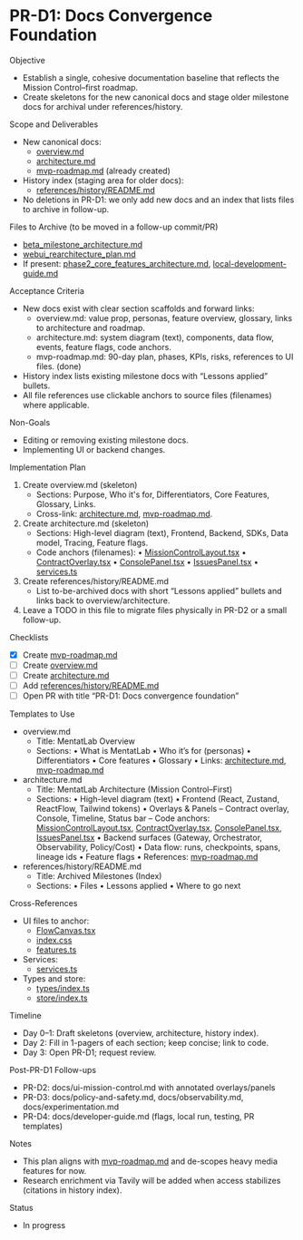 # PR-D1: Docs Convergence Foundation

Objective
- Establish a single, cohesive documentation baseline that reflects the Mission Control–first roadmap.
- Create skeletons for the new canonical docs and stage older milestone docs for archival under references/history.

Scope and Deliverables
- New canonical docs:
  - [overview.md](docs/overview.md)
  - [architecture.md](docs/architecture.md)
  - [mvp-roadmap.md](docs/mvp-roadmap.md) (already created)
- History index (staging area for older docs):
  - [references/history/README.md](docs/references/history/README.md)
- No deletions in PR-D1: we only add new docs and an index that lists files to archive in follow-up.

Files to Archive (to be moved in a follow-up commit/PR)
- [beta_milestone_architecture.md](docs/beta_milestone_architecture.md)
- [webui_rearchitecture_plan.md](docs/webui_rearchitecture_plan.md)
- If present: [phase2_core_features_architecture.md](docs/phase2_core_features_architecture.md), [local-development-guide.md](docs/local-development-guide.md)

Acceptance Criteria
- New docs exist with clear section scaffolds and forward links:
  - overview.md: value prop, personas, feature overview, glossary, links to architecture and roadmap.
  - architecture.md: system diagram (text), components, data flow, events, feature flags, code anchors.
  - mvp-roadmap.md: 90-day plan, phases, KPIs, risks, references to UI files. (done)
- History index lists existing milestone docs with “Lessons applied” bullets.
- All file references use clickable anchors to source files (filenames) where applicable.

Non-Goals
- Editing or removing existing milestone docs.
- Implementing UI or backend changes.

Implementation Plan
1) Create overview.md (skeleton)
   - Sections: Purpose, Who it's for, Differentiators, Core Features, Glossary, Links.
   - Cross-link: [architecture.md](docs/architecture.md), [mvp-roadmap.md](docs/mvp-roadmap.md).
2) Create architecture.md (skeleton)
   - Sections: High-level diagram (text), Frontend, Backend, SDKs, Data model, Tracing, Feature flags.
   - Code anchors (filenames):
     • [MissionControlLayout.tsx](services/frontend/src/components/mission-control/layout/MissionControlLayout.tsx)
     • [ContractOverlay.tsx](services/frontend/src/components/mission-control/overlays/ContractOverlay.tsx)
     • [ConsolePanel.tsx](services/frontend/src/components/mission-control/panels/ConsolePanel.tsx)
     • [IssuesPanel.tsx](services/frontend/src/components/mission-control/panels/IssuesPanel.tsx)
     • [services.ts](services/frontend/src/services/mission-control/services.ts)
3) Create references/history/README.md
   - List to-be-archived docs with short “Lessons applied” bullets and links back to overview/architecture.
4) Leave a TODO in this file to migrate files physically in PR-D2 or a small follow-up.

Checklists
- [x] Create [mvp-roadmap.md](docs/mvp-roadmap.md)
- [ ] Create [overview.md](docs/overview.md)
- [ ] Create [architecture.md](docs/architecture.md)
- [ ] Add [references/history/README.md](docs/references/history/README.md)
- [ ] Open PR with title “PR-D1: Docs convergence foundation”

Templates to Use
- overview.md
  - Title: MentatLab Overview
  - Sections:
    • What is MentatLab
    • Who it’s for (personas)
    • Differentiators
    • Core features
    • Glossary
    • Links: [architecture.md](docs/architecture.md), [mvp-roadmap.md](docs/mvp-roadmap.md)
- architecture.md
  - Title: MentatLab Architecture (Mission Control–First)
  - Sections:
    • High-level diagram (text)
    • Frontend (React, Zustand, ReactFlow, Tailwind tokens)
    • Overlays & Panels
      – Contract overlay, Console, Timeline, Status bar
      – Code anchors: [MissionControlLayout.tsx](services/frontend/src/components/mission-control/layout/MissionControlLayout.tsx), [ContractOverlay.tsx](services/frontend/src/components/mission-control/overlays/ContractOverlay.tsx), [ConsolePanel.tsx](services/frontend/src/components/mission-control/panels/ConsolePanel.tsx), [IssuesPanel.tsx](services/frontend/src/components/mission-control/panels/IssuesPanel.tsx)
    • Backend surfaces (Gateway, Orchestrator, Observability, Policy/Cost)
    • Data flow: runs, checkpoints, spans, lineage ids
    • Feature flags
    • References: [mvp-roadmap.md](docs/mvp-roadmap.md)
- references/history/README.md
  - Title: Archived Milestones (Index)
  - Sections:
    • Files
    • Lessons applied
    • Where to go next

Cross-References
- UI files to anchor:
  - [FlowCanvas.tsx](services/frontend/src/components/FlowCanvas.tsx)
  - [index.css](services/frontend/src/index.css)
  - [features.ts](services/frontend/src/config/features.ts)
- Services:
  - [services.ts](services/frontend/src/services/mission-control/services.ts)
- Types and store:
  - [types/index.ts](services/frontend/src/types/index.ts)
  - [store/index.ts](services/frontend/src/store/index.ts)

Timeline
- Day 0–1: Draft skeletons (overview, architecture, history index).
- Day 2: Fill in 1-pagers of each section; keep concise; link to code.
- Day 3: Open PR-D1; request review.

Post-PR-D1 Follow-ups
- PR-D2: docs/ui-mission-control.md with annotated overlays/panels
- PR-D3: docs/policy-and-safety.md, docs/observability.md, docs/experimentation.md
- PR-D4: docs/developer-guide.md (flags, local run, testing, PR templates)

Notes
- This plan aligns with [mvp-roadmap.md](docs/mvp-roadmap.md) and de-scopes heavy media features for now.
- Research enrichment via Tavily will be added when access stabilizes (citations in history index).

Status
- In progress